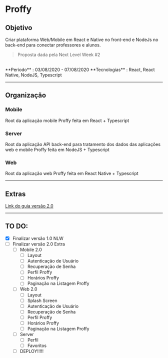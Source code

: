 # Proffy

## Objetivo
Criar plataforma Web/Mobile em React e Native no front-end e NodeJs no back-end para conectar professores e alunos.

>Proposta dada pela Next Level Week #2
<br/>
**Período** : 03/08/2020 - 07/08/2020
**Tecnologias** : React, React Native, NodeJS, Typescript


***
## Organização
### Mobile
Root da aplicação mobile Proffy feita em React + Typescript

### Server
Root da aplicação API back-end para tratamento dos dados das aplicações web e mobile Proffy feita em NodeJS + Typescript

### Web
Root da aplicação web Proffy feita em React Native + Typescript
***
## Extras
[Link do guia versão 2.0](https://www.notion.so/Vers-o-2-0-Proffy-eefca1b981694cd0a895613bc6235970)

***
## TO DO:

- [X] Finalizar versão 1.0 NLW
- [ ] Finalizar versão 2.0 Extra
  - [ ] Mobile 2.0 
    - [ ] Layout
    - [ ] Autenticação de Usuário
    - [ ] Recuperação de Senha
    - [ ] Perfil Proffy
    - [ ] Horários Proffy
    - [ ] Paginação na Listagem Proffy
  - [ ] Web 2.0
    - [ ] Layout
    - [ ] Splash Screen
    - [ ] Autenticação de Usuário
    - [ ] Recuperação de Senha
    - [ ] Perfil Proffy
    - [ ] Horários Proffy
    - [ ] Paginação na Listagem Proffy
  - [ ] Server
    - [ ] Perfil
    - [ ] Favoritos
  - [ ] DEPLOY!!!!!

